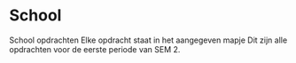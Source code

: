 # School
School opdrachten
Elke opdracht staat in het aangegeven mapje
Dit zijn alle opdrachten voor de eerste periode van SEM 2.

